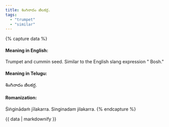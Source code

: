 ```yaml
---
title: శింగినాదం జీలకర్ర.
tags:
  - "trumpet"
  - "similar"
---
```


{% capture data %}
#### Meaning in English:
Trumpet and cummin seed.
Similar to the English slang expression " Bosh."

#### Meaning in Telugu:
శింగినాదం జీలకర్ర.

#### Romanization:
Śiṅginādaṁ jīlakarra.
Singinadam jilakarra.
{% endcapture %}

{{ data | markdownify }}

